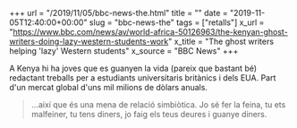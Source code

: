 +++
url = "/2019/11/05/bbc-news-the.html"
title = ""
date = "2019-11-05T12:40:00+00:00"
slug = "bbc-news-the"
tags = ["retalls"]
x_url = "https://www.bbc.com/news/av/world-africa-50126963/the-kenyan-ghost-writers-doing-lazy-western-students-work"
x_title = "The ghost writers helping 'lazy' Western students"
x_source = "BBC News"
+++


A Kenya hi ha joves que es guanyen la vida (pareix que bastant bé) redactant treballs per a estudiants universitaris britànics i dels EUA. Part d'un mercat global d'uns mil milions de dòlars anuals.

> …així que és una mena de relació simbiòtica. Jo sé fer la feina, tu ets malfeiner, tu tens diners, jo faig els teus deures i guanye diners.
